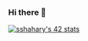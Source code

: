 ### Hi there 👋

<a align=center href="https://github.com/oakoudad/badge42"><img src="https://badge.mediaplus.ma/greenbinary/sshahary?1337Badge=off&UM6P=off" alt="sshahary's 42 stats" /></a>

<!--
**sshahary/sshahary** is a ✨ _special_ ✨ repository because its `README.md` (this file) appears on your GitHub profile.

Here are some ideas to get you started:

- 🔭 I’m currently working on ...
- 🌱 I’m currently learning ...
- 👯 I’m looking to collaborate on ...
- 🤔 I’m looking for help with ...
- 💬 Ask me about ...
- 📫 How to reach me: ...
- 😄 Pronouns: ...
- ⚡ Fun fact: ...
-->
